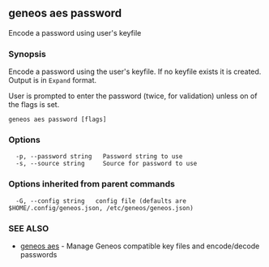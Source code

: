 ## geneos aes password

Encode a password using user's keyfile

### Synopsis


Encode a password using the user's keyfile. If no keyfile exists it
is created. Output is in `Expand` format.

User is prompted to enter the password (twice, for validation) unless
on of the flags is set.


```
geneos aes password [flags]
```

### Options

```
  -p, --password string   Password string to use
  -s, --source string     Source for password to use
```

### Options inherited from parent commands

```
  -G, --config string   config file (defaults are $HOME/.config/geneos.json, /etc/geneos/geneos.json)
```

### SEE ALSO

* [geneos aes](geneos_aes.md)	 - Manage Geneos compatible key files and encode/decode passwords

